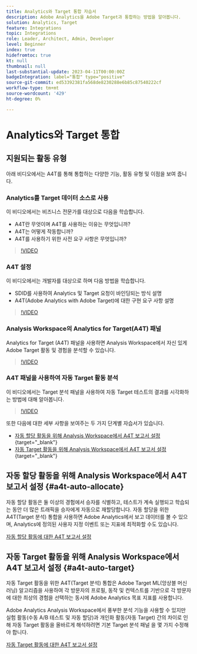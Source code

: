 ```yaml
---
title: Analytics와 Target 통합 자습서
description: Adobe Analytics을 Adobe Target과 통합하는 방법을 알아봅니다.
solution: Analytics, Target
feature: Integrations
topic: Integrations
role: Leader, Architect, Admin, Developer
level: Beginner
index: true
hidefromtoc: true
kt: null
thumbnail: null
last-substantial-update: 2023-04-11T00:00:00Z
badgeIntegration: label="통합" type="positive"
source-git-commit: ed53392381fa568de8230288e6b85c87540222cf
workflow-type: tm+mt
source-wordcount: '429'
ht-degree: 0%

---
```



# Analytics와 Target 통합


## 지원되는 활동 유형

아래 비디오에서는 A4T를 통해 통합하는 다양한 기능, 활동 유형 및 이점을 보여 줍니다.

### Analytics를 Target 데이터 소스로 사용

이 비디오에서는 비즈니스 전문가를 대상으로 다음을 학습합니다.

* A4T란 무엇이며 A4T를 사용하는 이유는 무엇입니까?
* A4T는 어떻게 작동합니까?
* A4T를 사용하기 위한 사전 요구 사항은 무엇입니까?

>[!VIDEO](https://video.tv.adobe.com/v/17384/?quality=12&learn=on)

### A4T 설정

이 비디오에서는 개발자를 대상으로 하며 다음 방법을 학습합니다.

* SDID를 사용하여 Analytics 및 Target 요청이 바인딩되는 방식 설명
* A4T(Adobe Analytics with Adobe Target)에 대한 구현 요구 사항 설명

>[!VIDEO](https://video.tv.adobe.com/v/35146/?quality=12&learn=on)

### Analysis Workspace의 Analytics for Target(A4T) 패널

Analytics for Target (A4T) 패널을 사용하면 Analysis Workspace에서 자신 있게 Adobe Target 활동 및 경험을 분석할 수 있습니다.

>[!VIDEO](https://video.tv.adobe.com/v/37247/?quality=12&learn=on)

### A4T 패널을 사용하여 자동 Target 활동 분석

이 비디오에서는 Target 분석 패널을 사용하여 자동 Target 테스트의 결과를 시각화하는 방법에 대해 알아봅니다.

>[!VIDEO](https://video.tv.adobe.com/v/333270/?quality=12&learn=on)

또한 다음에 대한 세부 사항을 보여주는 두 가지 단계별 자습서가 있습니다.
* [자동 할당 활동을 위해 Analysis Workspace에서 A4T 보고서 설정](https://experienceleague.adobe.com/docs/target-learn/tutorials/integrations/set-up-a4t-reports-in-analysis-workspace-for-auto-allocate-activities.html?lang=en){target="_blank"}
* [자동 Target 활동을 위해 Analysis Workspace에서 A4T 보고서 설정](https://experienceleague.adobe.com/docs/target-learn/tutorials/integrations/set-up-a4t-reports-in-analysis-workspace-for-auto-target-activities.html?lang=en){target="_blank"}

## 자동 할당 활동을 위해 Analysis Workspace에서 A4T 보고서 설정 {#a4t-auto-allocate}

자동 할당 활동은 둘 이상의 경험에서 승자를 식별하고, 테스트가 계속 실행되고 학습되는 동안 더 많은 트래픽을 승자에게 자동으로 재할당합니다. 자동 할당을 위한 A4T(Target 분석) 통합을 사용하면 Adobe Analytics에서 보고 데이터를 볼 수 있으며, Analytics에 정의된 사용자 지정 이벤트 또는 지표에 최적화할 수도 있습니다.

<a href="https://experienceleague.adobe.com/docs/target-learn/tutorials/integrations/set-up-a4t-reports-in-analysis-workspace-for-auto-allocate-activities.html" class="spectrum-Button spectrum-Button--primary spectrum-Button--sizeM" target="_blank">
  <span class="spectrum-Button-label has-no-wrap has-text-weight-bold">자동 할당 활동에 대한 A4T 보고서 설정</span>
</a>

## 자동 Target 활동을 위해 Analysis Workspace에서 A4T 보고서 설정 {#a4t-auto-target}

자동 Target 활동을 위한 A4T(Target 분석) 통합은 Adobe Target ML(앙상블 머신 러닝) 알고리즘을 사용하여 각 방문자의 프로필, 동작 및 컨텍스트를 기반으로 각 방문자에 대한 최상의 경험을 선택하는 동시에 Adobe Analytics 목표 지표를 사용합니다.

Adobe Analytics Analysis Workspace에서 풍부한 분석 기능을 사용할 수 있지만 실험 활동(수동 A/B 테스트 및 자동 할당)과 개인화 활동(자동 Target) 간의 차이로 인해 자동 Target 활동을 올바르게 해석하려면 기본 Target 분석 패널 을 몇 가지 수정해야 합니다.

<a href="https://experienceleague.adobe.com/docs/target-learn/tutorials/integrations/set-up-a4t-reports-in-analysis-workspace-for-auto-target-activities.html" class="spectrum-Button spectrum-Button--primary spectrum-Button--sizeM" target="_blank">
  <span class="spectrum-Button-label has-no-wrap has-text-weight-bold">자동 Target 활동에 대한 A4T 보고서 설정</span>
</a>